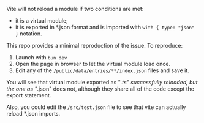Vite will not reload a module if two conditions are met:
- it is a virtual module;
- it is exported in *.json format and is imported with `with { type: "json" }` notation.

This repo provides a minimal reproduction of the issue. To reproduce:

1. Launch with `bun dev`
2. Open the page in browser to let the virtual module load once.
3. Edit any of the `/public/data/entries/**/index.json` files and save it.

You will see that virtual module exported as "*.ts" successfully reloaded, but the
one as "*.json" does not, although they share all of the code except the export statement.

Also, you could edit the `/src/test.json` file to see that vite can actually reload *.json imports.